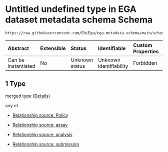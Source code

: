 # Untitled undefined type in EGA dataset metadata schema Schema

```txt
https://raw.githubusercontent.com/EbiEga/ega-metadata-schema/main/schemas/EGA.dataset.json#/properties/dataset_relationships/items/allOf/1/anyOf/0/allOf/1
```



| Abstract            | Extensible | Status         | Identifiable            | Custom Properties | Additional Properties | Access Restrictions | Defined In                                                                     |
| :------------------ | :--------- | :------------- | :---------------------- | :---------------- | :-------------------- | :------------------ | :----------------------------------------------------------------------------- |
| Can be instantiated | No         | Unknown status | Unknown identifiability | Forbidden         | Allowed               | none                | [EGA.dataset.json\*](../../../schemas/EGA.dataset.json "open original schema") |

## 1 Type

merged type ([Details](ega-13-properties-dataset-relationships-items-allof-relationship-constraints-for-a-dataset-anyof-allowed-relationships-of-type-referenced_by-main-ones-allof-1.md))

any of

*   [Relationship source: Policy](ega-12-definitions-relationship-source-policy.md "check type definition")

*   [Relationship source: assay](ega-12-definitions-relationship-source-assay.md "check type definition")

*   [Relationship source: analysis](ega-12-definitions-relationship-source-analysis.md "check type definition")

*   [Relationship source: submission](ega-12-definitions-relationship-source-submission.md "check type definition")
